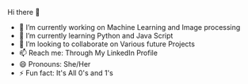 Hi there 👋

- 🔭 I’m currently working on Machine Learning and Image processing 
- 🌱 I’m currently learning Python and Java Script
- 👯 I’m looking to collaborate on Various future Projects
- 📫 Reach me: Through My LinkedIn Profile
- 😄 Pronouns: She/Her
- ⚡ Fun fact: It's All 0's and 1's
